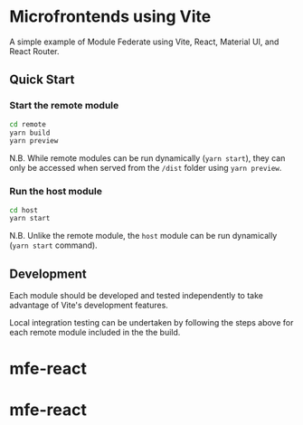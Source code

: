# Microfrontends using Vite

A simple example of Module Federate using Vite, React, Material UI, and React Router.

## Quick Start

### Start the remote module

```bash
cd remote
yarn build
yarn preview
```

N.B. While remote modules can be run dynamically (`yarn start`), they can only be accessed when served from the `/dist` folder using `yarn preview`.

### Run the host module

```bash
cd host
yarn start
```

N.B. Unlike the remote module, the `host` module can be run dynamically (`yarn start` command).

## Development

Each module should be developed and tested independently to take advantage of Vite's development features.

Local integration testing can be undertaken by following the steps above for each remote module included in the the build.
# mfe-react
# mfe-react
